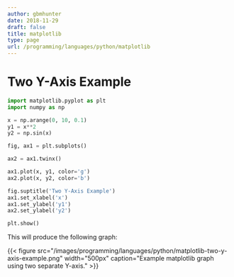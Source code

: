 ```yaml
---
author: gbmhunter
date: 2018-11-29
draft: false
title: matplotlib
type: page
url: /programming/languages/python/matplotlib
---
```


# Two Y-Axis Example

```python
import matplotlib.pyplot as plt
import numpy as np

x = np.arange(0, 10, 0.1)
y1 = x**2
y2 = np.sin(x)

fig, ax1 = plt.subplots()

ax2 = ax1.twinx()

ax1.plot(x, y1, color='g')
ax2.plot(x, y2, color='b')

fig.suptitle('Two Y-Axis Example')
ax1.set_xlabel('x')
ax1.set_ylabel('y1')
ax2.set_ylabel('y2')

plt.show()
```

This will produce the following graph:

{{< figure src="/images/programming/languages/python/matplotlib-two-y-axis-example.png" width="500px" caption="Example matplotlib graph using two separate Y-axis." >}}